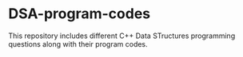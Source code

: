 # DSA-program-codes
This repository includes different C++ Data STructures programming questions along with their program codes.
